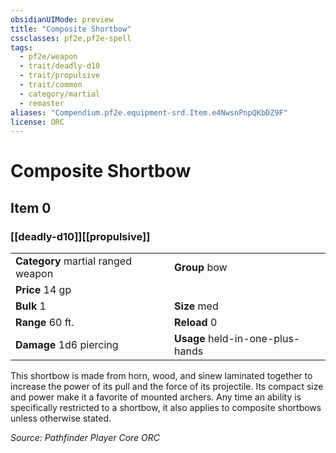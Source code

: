 ```yaml
---
obsidianUIMode: preview
title: "Composite Shortbow"
cssclasses: pf2e,pf2e-spell
tags:
  - pf2e/weapon
  - trait/deadly-d10
  - trait/propulsive
  - trait/common
  - category/martial
  - remaster
aliases: "Compendium.pf2e.equipment-srd.Item.e4NwsnPnpQKbDZ9F"
license: ORC
---
```

# Composite Shortbow
## Item 0
### [[deadly-d10]][[propulsive]]

|  |  |
| -- | -- |
| **Category** martial ranged weapon | **Group** bow |
| **Price** 14 gp |  |
| **Bulk** 1 | **Size** med |
|**Range** 60 ft.| **Reload** 0|
| **Damage** 1d6 piercing  | **Usage** held-in-one-plus-hands |



This shortbow is made from horn, wood, and sinew laminated together to increase the power of its pull and the force of its projectile. Its compact size and power make it a favorite of mounted archers. Any time an ability is specifically restricted to a shortbow, it also applies to composite shortbows unless otherwise stated.

*Source: Pathfinder Player Core*
*ORC*